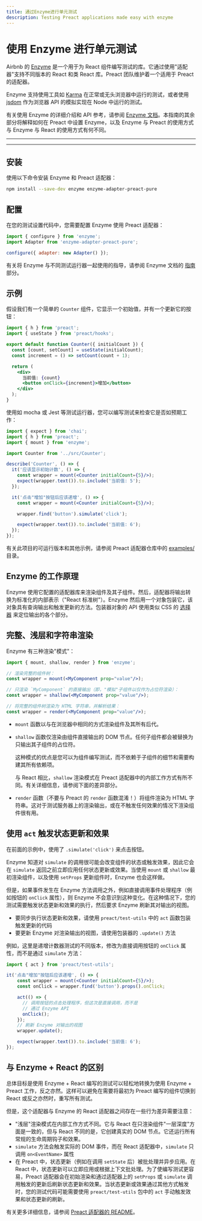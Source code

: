 ```yaml
---
title: 通过Enzyme进行单元测试
description: Testing Preact applications made easy with enzyme
---
```


# 使用 Enzyme 进行单元测试

Airbnb 的 [Enzyme](https://airbnb.io/enzyme/) 是一个用于为 React 组件编写测试的库。它通过使用"适配器"支持不同版本的 React 和类 React 库。Preact 团队维护着一个适用于 Preact 的适配器。

Enzyme 支持使用工具如 [Karma](http://karma-runner.github.io/latest/index.html) 在正常或无头浏览器中运行的测试，或者使用 [jsdom](https://github.com/jsdom/jsdom) 作为浏览器 API 的模拟实现在 Node 中运行的测试。

有关使用 Enzyme 的详细介绍和 API 参考，请参阅 [Enzyme 文档](https://airbnb.io/enzyme/)。本指南的其余部分将解释如何在 Preact 中设置 Enzyme，以及 Enzyme 与 Preact 的使用方式与 Enzyme 与 React 的使用方式有何不同。

---

<toc></toc>

---

## 安装

使用以下命令安装 Enzyme 和 Preact 适配器：

```bash
npm install --save-dev enzyme enzyme-adapter-preact-pure
```

## 配置

在您的测试设置代码中，您需要配置 Enzyme 使用 Preact 适配器：

```js
import { configure } from 'enzyme';
import Adapter from 'enzyme-adapter-preact-pure';

configure({ adapter: new Adapter() });
```

有关将 Enzyme 与不同测试运行器一起使用的指导，请参阅 Enzyme 文档的 [指南](https://airbnb.io/enzyme/docs/guides.html) 部分。

## 示例

假设我们有一个简单的 `Counter` 组件，它显示一个初始值，并有一个更新它的按钮：

```jsx
import { h } from 'preact';
import { useState } from 'preact/hooks';

export default function Counter({ initialCount }) {
  const [count, setCount] = useState(initialCount);
  const increment = () => setCount(count + 1);

  return (
    <div>
      当前值: {count}
      <button onClick={increment}>增加</button>
    </div>
  );
}
```

使用如 mocha 或 Jest 等测试运行器，您可以编写测试来检查它是否如预期工作：

```jsx
import { expect } from 'chai';
import { h } from 'preact';
import { mount } from 'enzyme';

import Counter from '../src/Counter';

describe('Counter', () => {
  it('应该显示初始计数', () => {
    const wrapper = mount(<Counter initialCount={5}/>);
    expect(wrapper.text()).to.include('当前值: 5');
  });

  it('点击"增加"按钮后应该递增', () => {
    const wrapper = mount(<Counter initialCount={5}/>);

    wrapper.find('button').simulate('click');

    expect(wrapper.text()).to.include('当前值: 6');
  });
});
```

有关此项目的可运行版本和其他示例，请参阅 Preact 适配器仓库中的 [examples/](https://github.com/preactjs/enzyme-adapter-preact-pure/blob/master/README.md#example-projects) 目录。

## Enzyme 的工作原理

Enzyme 使用它配置的适配器库来渲染组件及其子组件。然后，适配器将输出转换为标准化的内部表示（"React 标准树"）。Enzyme 然后用一个对象包装它，该对象具有查询输出和触发更新的方法。包装器对象的 API 使用类似 CSS 的 [选择器](https://airbnb.io/enzyme/docs/api/selector.html) 来定位输出的各个部分。

## 完整、浅层和字符串渲染

Enzyme 有三种渲染"模式"：

```jsx
import { mount, shallow, render } from 'enzyme';

// 渲染完整的组件树：
const wrapper = mount(<MyComponent prop="value"/>);

// 只渲染 `MyComponent` 的直接输出（即，"模拟"子组件以仅作为占位符渲染）：
const wrapper = shallow(<MyComponent prop="value"/>);

// 将完整的组件树渲染为 HTML 字符串，并解析结果：
const wrapper = render(<MyComponent prop="value"/>);
```

 - `mount` 函数以与在浏览器中相同的方式渲染组件及其所有后代。

 - `shallow` 函数仅渲染由组件直接输出的 DOM 节点。任何子组件都会被替换为只输出其子组件的占位符。

   这种模式的优点是您可以为组件编写测试，而不依赖于子组件的细节和需要构建其所有依赖项。

   与 React 相比，`shallow` 渲染模式在 Preact 适配器中的内部工作方式有所不同。有关详细信息，请参阅下面的差异部分。

 - `render` 函数（不要与 Preact 的 `render` 函数混淆！）将组件渲染为 HTML 字符串。这对于测试服务器上的渲染输出，或在不触发任何效果的情况下渲染组件很有用。

## 使用 `act` 触发状态更新和效果

在前面的示例中，使用了 `.simulate('click')` 来点击按钮。

Enzyme 知道对 `simulate` 的调用很可能会改变组件的状态或触发效果，因此它会在 `simulate` 返回之前立即应用任何状态更新或效果。当使用 `mount` 或 `shallow` 最初渲染组件，以及使用 `setProps` 更新组件时，Enzyme 也会这样做。

但是，如果事件发生在 Enzyme 方法调用之外，例如直接调用事件处理程序（例如按钮的 `onClick` 属性），则 Enzyme 不会意识到这种变化。在这种情况下，您的测试需要触发状态更新和效果的执行，然后要求 Enzyme 刷新其对输出的视图。

- 要同步执行状态更新和效果，请使用 `preact/test-utils` 中的 `act` 函数包装触发更新的代码
- 要更新 Enzyme 对渲染输出的视图，请使用包装器的 `.update()` 方法

例如，这里是递增计数器测试的不同版本，修改为直接调用按钮的 `onClick` 属性，而不是通过 `simulate` 方法：

```js
import { act } from 'preact/test-utils';
```

```jsx
it('点击"增加"按钮后应该递增', () => {
    const wrapper = mount(<Counter initialCount={5}/>);
    const onClick = wrapper.find('button').props().onClick;

    act(() => {
      // 调用按钮的点击处理程序，但这次是直接调用，而不是
      // 通过 Enzyme API
      onClick();
    });
    // 刷新 Enzyme 对输出的视图
    wrapper.update();

    expect(wrapper.text()).to.include('当前值: 6');
});
```

## 与 Enzyme + React 的区别

总体目标是使用 Enzyme + React 编写的测试可以轻松地转换为使用 Enzyme + Preact 工作，反之亦然。这样可以避免在需要将最初为 Preact 编写的组件切换到 React 或反之亦然时，重写所有测试。

但是，这个适配器与 Enzyme 的 React 适配器之间存在一些行为差异需要注意：

- "浅层"渲染模式在内部工作方式不同。它与 React 在只渲染组件"一层深度"方面是一致的，但与 React 不同的是，它创建真实的 DOM 节点。它还运行所有常规的生命周期钩子和效果。
- `simulate` 方法会触发实际的 DOM 事件，而在 React 适配器中，`simulate` 只调用 `on<EventName>` 属性
- 在 Preact 中，状态更新（例如在调用 `setState` 后）被批处理并异步应用。在 React 中，状态更新可以立即应用或根据上下文批处理。为了使编写测试更容易，Preact 适配器会在初始渲染和通过适配器上的 `setProps` 或 `simulate` 调用触发的更新后刷新状态更新和效果。当状态更新或效果通过其他方式触发时，您的测试代码可能需要使用 `preact/test-utils` 包中的 `act` 手动触发效果和状态更新的刷新。

有关更多详细信息，请参阅 [Preact 适配器的 README](https://github.com/preactjs/enzyme-adapter-preact-pure#differences-compared-to-enzyme--react)。 